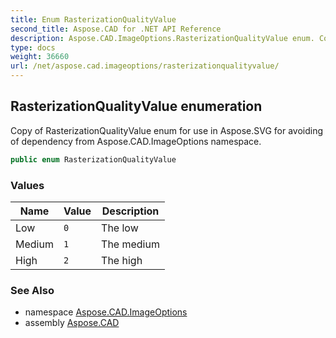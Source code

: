 ```yaml
---
title: Enum RasterizationQualityValue
second_title: Aspose.CAD for .NET API Reference
description: Aspose.CAD.ImageOptions.RasterizationQualityValue enum. Copy of RasterizationQualityValue enum for use in Aspose.SVG for avoiding of dependency from Aspose.CAD.ImageOptions namespace
type: docs
weight: 36660
url: /net/aspose.cad.imageoptions/rasterizationqualityvalue/
---
```

## RasterizationQualityValue enumeration

Copy of RasterizationQualityValue enum for use in Aspose.SVG for avoiding of dependency from Aspose.CAD.ImageOptions namespace.

```csharp
public enum RasterizationQualityValue
```

### Values

| Name | Value | Description |
| --- | --- | --- |
| Low | `0` | The low |
| Medium | `1` | The medium |
| High | `2` | The high |

### See Also

* namespace [Aspose.CAD.ImageOptions](../../aspose.cad.imageoptions/)
* assembly [Aspose.CAD](../../)


